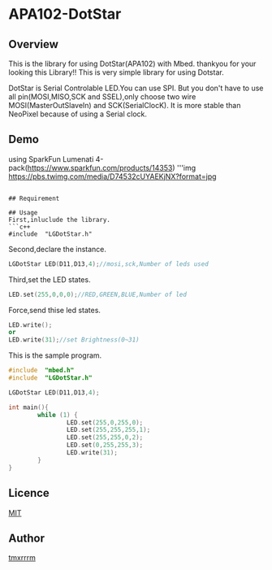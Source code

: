 # APA102-DotStar
## Overview
This is the library for using DotStar(APA102) with Mbed.
thankyou for your looking this Library!!
This is very simple library for using Dotstar.

DotStar is Serial Controlable LED.You can use SPI.
But you don't have to use all pin(MOSI,MISO,SCK and SSEL),only choose two wire MOSI(MasterOutSlaveIn) and SCK(SerialClocK).
It is more stable than NeoPixel because of using a Serial clock.
## Demo
using SparkFun Lumenati 4-pack(https://www.sparkfun.com/products/14353)
'''img
https://pbs.twimg.com/media/D74532cUYAEKjNX?format=jpg
```

## Requirement

## Usage
First,inluclude the library.
```c++
#include  "LGDotStar.h"
```
Second,declare the instance.
```c++
LGDotStar LED(D11,D13,4);//mosi,sck,Number of leds used
```
Third,set the LED states.
```c++
LED.set(255,0,0,0);//RED,GREEN,BLUE,Number of led
```
Force,send thise led states.
```c++
LED.write();
or
LED.write(31);//set Brightness(0~31)
```

This is the sample program.
```c++
#include  "mbed.h"
#include  "LGDotStar.h"

LGDotStar LED(D11,D13,4);

int main(){
        while (1) {
                LED.set(255,0,255,0);
                LED.set(255,255,255,1);
                LED.set(255,255,0,2);
                LED.set(0,255,255,3);
                LED.write(31);
        }
}

```

## Licence

[MIT](https://github.com/tcnksm/tool/blob/master/LICENCE)

## Author

[tmxrrrm](https://github.com/TomiXRM)
